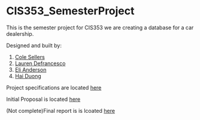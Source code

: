# CIS353_SemesterProject

This is the semester project for CIS353 we are creating a database for a car dealership. 

Designed and built by: 
  1. [Cole Sellers](https://github.com/Csellers15)
  2. [Lauren Defrancesco](https://github.com/lauren209)
  3. [Eli Anderson](https://github.com/Eli-Anderson)
  4. [Hai Duong](https://github.com/HaiHD12)

Project specifications are located [here](https://github.com/Csellers15/CIS353_SemesterProject/blob/master/CIS353-dbDesignProjSpecs.pdf)

Initial Proposal is located [here](https://github.com/Csellers15/CIS353_SemesterProject/blob/master/proposal.docx)

(Not complete)Final report is is lcoated [here](https://github.com/Csellers15/CIS353_SemesterProject/blob/master/proposal.pdf)
